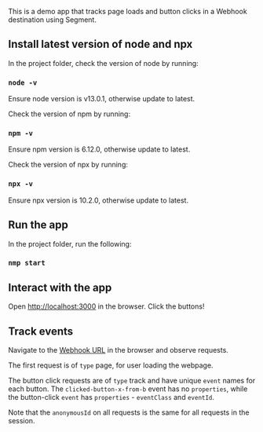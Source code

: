 
This is a demo app that tracks page loads and button clicks in a Webhook destination using Segment. 

## Install latest version of node and npx

In the project folder, check the version of node by running:

### `node -v`

Ensure node version is v13.0.1, otherwise update to latest.


Check the version of npm by running:

### `npm -v`

Ensure npm version is 6.12.0, otherwise update to latest.


Check the version of npx by running:

### `npx -v`

Ensure npx version is 10.2.0, otherwise update to latest.

## Run the app

In the project folder, run the following:

### `nmp start`

## Interact with the app

Open [http://localhost:3000](http://localhost:3000) in the browser. Click the buttons!

## Track events 

Navigate to the [Webhook URL](http://webhook.site/#!/d037276b-9d49-4ab6-b663-11f1d3a85a4a/90254c2d-9b9f-466a-b006-b7e52adeaa17/1) in the browser and observe requests. 

The first request is of `type` page, for user loading the webpage. 

The button click requests are of `type` track and have unique `event` names for each button. The `clicked-button-x-from-b` event has no `properties`, while the  button-click `event` has `properties` - `eventClass` and `eventId`.

Note that the `anonymousId` on all requests is the same for all requests in the session.  





